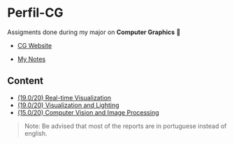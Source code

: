 # Perfil-CG

Assigments done during my major on **Computer Graphics** 👾

* [CG Website](https://uce-cg.di.uminho.pt/)

* [My Notes](https://wide-joke-855.notion.site/Computa-o-Gr-fica-MEI-ddc429380c654a6dbb7897194b0542c1)


## Content

* [(19.0/20) Real-time Visualization](VTR/)
* [(19.0/20) Visualization and Lighting](VI/)
* [(15.0/20) Computer Vision and Image Processing](VCPI/)




> Note: Be advised that most of the reports are in portuguese instead of english.